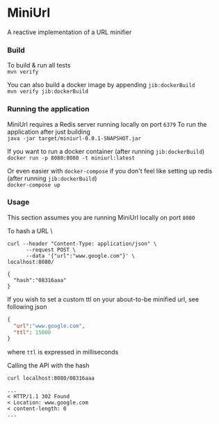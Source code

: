 # MiniUrl
A reactive implementation of a URL minifier


### Build
To build & run all tests \
  `mvn verify`

You can also build a docker image by appending `jib:dockerBuild`\
`mvn verify jib:dockerBuild`

### Running the application
MiniUrl requires a Redis server running locally on port `6379`
To run the application after just building \
`java -jar target/miniurl-0.0.1-SNAPSHOT.jar` 

If you want to run a docker container (after running `jib:dockerBuild`) \
`docker run -p 8080:8080 -t miniurl:latest`

Or even easier with `docker-compose` if you don't feel like setting up redis (after running `jib:dockerBuild`) \
`docker-compose up`

### Usage
This section assumes you are running MiniUrl locally on port `8080` 

To hash a URL \
```
curl --header "Content-Type: application/json" \
      --request POST \
      --data '{"url":"www.google.com"}' \
localhost:8080/

{
  "hash":"08316aaa"
}
``` 
If you wish to set a custom ttl on your about-to-be minified url, see following json
```json
{
  "url":"www.google.com",
  "ttl": 15000
}
```
where `ttl` is expressed in milliseconds

Calling the API with the hash
```
curl localhost:8080/08316aaa

...
< HTTP/1.1 302 Found
< Location: www.google.com
< content-length: 0
...
```





